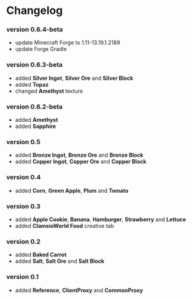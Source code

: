 # Changelog
### version 0.6.4-beta
* update Minecraft Forge to 1.11-13.19.1.2189
* update Forge Gradle

### version 0.6.3-beta
* added **Silver Ingot**, **Silver Ore** and **Silver Block**
* added **Topaz**
* changed **Amethyst** texture

### version 0.6.2-beta
* added **Amethyst**
* added **Sapphire**

### version 0.5
* added **Bronze Ingot**, **Bronze Ore** and **Bronze Block**
* added **Copper Ingot**, **Copper Ore** and **Copper Block**

### version 0.4
* added **Corn**, **Green Apple**, **Plum** and **Tomato**

### version 0.3
* added **Apple Cookie**, **Banana**, **Hamburger**, **Strawberry** and **Lettuce**
* added **ClamsioWorld Food** creative tab

### version 0.2
* added **Baked Carrot**
* added **Salt**, **Salt Ore** and **Salt Block**

### version 0.1
* added **Reference**, **ClientProxy** and **CommonProxy**
